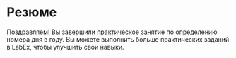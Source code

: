 # Резюме

Поздравляем! Вы завершили практическое занятие по определению номера дня в году. Вы можете выполнить больше практических заданий в LabEx, чтобы улучшить свои навыки.
